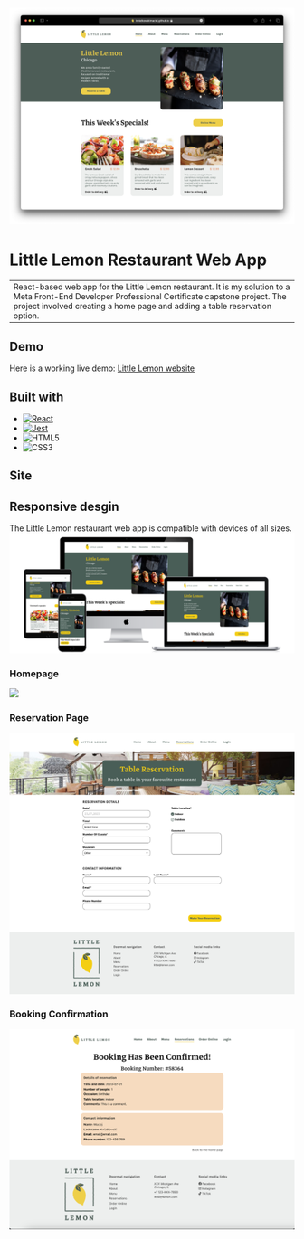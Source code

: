 # ![Little Lemon Website](screenshots/home.png)
# Little Lemon Restaurant Web App
<table>
<tr>
<td>
  React-based web app for the Little Lemon restaurant. It is my solution to a Meta Front-End Developer Professional Certificate capstone project. The project involved creating a home page and adding a table reservation option.
</td>
</tr>
</table>



## Demo
Here is a working live demo:  [Little Lemon website](https://kwiatkowskimaciej.github.io/react-restaurant-web-app/)

## Built with

* [![React][React.js]][React-url]
* [![Jest][jest]][jest-url]
* ![HTML5](https://img.shields.io/badge/html5-%23E34F26.svg?style=for-the-badge&logo=html5&logoColor=white)
* ![CSS3](https://img.shields.io/badge/css3-%231572B6.svg?style=for-the-badge&logo=css3&logoColor=white)

## Site

## Responsive desgin
The Little Lemon restaurant web app is compatible with devices of all sizes.
![](screenshots/all-devices.png)

### Homepage

![](screenshots/homepage.png)

### Reservation Page
![](screenshots/reservation_page.png)

### Booking Confirmation
![](screenshots/booking.png)


[React.js]: https://img.shields.io/badge/React-20232A?style=for-the-badge&logo=react&logoColor=61DAFB
[React-url]: https://reactjs.org/

[jest]: https://img.shields.io/badge/-jest-%23C21325?style=for-the-badge&logo=jest&logoColor=white
[jest-url]: https://testing-library.com

